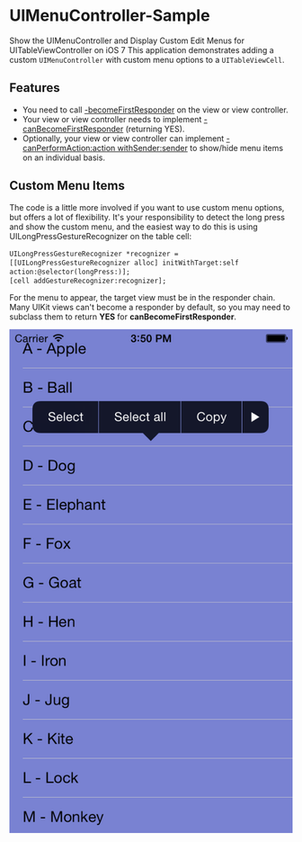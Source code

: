 UIMenuController-Sample
=======================

Show the UIMenuController and Display Custom Edit Menus for UITableViewController on iOS 7
This application demonstrates adding a custom `UIMenuController` with custom menu options to a `UITableViewCell`.

## Features
* You need to call [-becomeFirstResponder](developer.apple.com/library/ios/documentation/uikit/reference/UIResponder_Class/Reference/Reference.html#//apple_ref/occ/instm/UIResponder/becomeFirstResponder) on the view or view controller.
* Your view or view controller needs to implement [-canBecomeFirstResponder]((developer.apple.com/library/ios/documentation/uikit/reference/UIResponder_Class/Reference/Reference.html#//apple_ref/occ/instm/UIResponder/becomeFirstResponder)) (returning YES).
* Optionally, your view or view controller can implement [-canPerformAction:action withSender:sender](https://developer.apple.com/library/ios/documentation/uikit/reference/UIResponder_Class/Reference/Reference.html#//apple_ref/occ/instm/UIResponder/canPerformAction%3awithSender%3a) to show/hide menu items on an individual basis.

## Custom Menu Items
The code is a little more involved if you want to use custom menu options, but offers a lot of flexibility. 
It's your responsibility to detect the long press and show the custom menu, and the easiest way to do this is using UILongPressGestureRecognizer on the table cell:

```
UILongPressGestureRecognizer *recognizer = [[UILongPressGestureRecognizer alloc] initWithTarget:self action:@selector(longPress:)];
[cell addGestureRecognizer:recognizer];
```
For the menu to appear, the target view must be in the responder chain. 
Many UIKit views can't become a responder by default, so you may need to subclass them to return **YES** for **canBecomeFirstResponder**.

![Screenshot of UIMenuController example app](screenshot.png)
